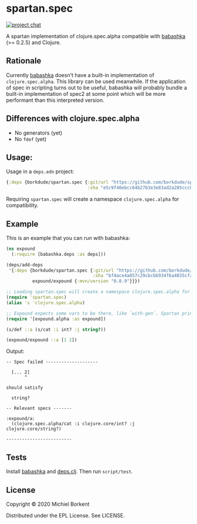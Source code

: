 # spartan.spec

<!-- [![CircleCI](https://circleci.com/gh/borkdude/spartan.test/tree/master.svg?style=shield)](https://circleci.com/gh/borkdude/spartan.test/tree/master) -->
<!-- [![Clojars Project](https://img.shields.io/clojars/v/borkdude/spartan.test.svg)](https://clojars.org/borkdude/spartan.test) -->
[![project chat](https://img.shields.io/badge/slack-join_chat-brightgreen.svg)](https://app.slack.com/client/T03RZGPFR/CLX41ASCS)

A spartan implementation of clojure.spec.alpha compatible with
[babashka](https://github.com/borkdude/babashka) (>= 0.2.5) and Clojure.

## Rationale

Currently [babashka](https://github.com/babashka/babashka) doesn't have a
built-in implementation of `clojure.spec.alpha`. This library can be used
meanwhile. If the application of spec in scripting turns out to be useful,
babashka will probably bundle a built-in implementation of spec2 at some point
which will be more performant than this interpreted version.

## Differences with clojure.spec.alpha

- No generators (yet)
- No `fdef` (yet)

## Usage:

Usage in a `deps.edn` project:

``` clojure
{:deps {borkdude/spartan.spec {:git/url "https://github.com/borkdude/spartan.spec"
                               :sha "e5c9f40ebcc64b27b3e3e83ad2a285ccc0997097"}}}
```

Requiring `spartan.spec` will create a namespace `clojure.spec.alpha` for compatibility.

## Example

This is an example that you can run with babashka:

``` clojure
(ns expound
  (:require [babashka.deps :as deps]))

(deps/add-deps
 '{:deps {borkdude/spartan.spec {:git/url "https://github.com/borkdude/spartan.spec"
                                 :sha "bf4ace4a857c29cbcbb934f6a4035cfabe173ff1"}
          expound/expound {:mvn/version "0.8.9"}}})

;; Loading spartan.spec will create a namespace clojure.spec.alpha for compatibility:
(require 'spartan.spec)
(alias 's 'clojure.spec.alpha)

;; Expound expects some vars to be there, like `with-gen`. Spartan prints warnings that these are used, but doesn't implement them yet.
(require '[expound.alpha :as expound])

(s/def ::a (s/cat :i int? :j string?))

(expound/expound ::a [1 2])
```

Output:

``` shell
-- Spec failed --------------------

  [... 2]
       ^

should satisfy

  string?

-- Relevant specs -------

:expound/a:
  (clojure.spec.alpha/cat :i clojure.core/int? :j clojure.core/string?)

-------------------------
```

## Tests

Install [babashka](https://github.com/borkdude/babashka) and [deps.clj](https://github.com/borkdude/deps.clj/).
Then run `script/test`.

## License

Copyright © 2020 Michiel Borkent

Distributed under the EPL License. See LICENSE.
